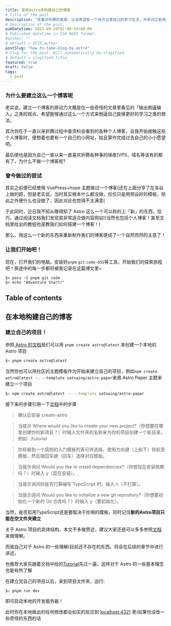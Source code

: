 ```yaml
---
title: 使用Astro来构建自己的博客
# Title of the post
description: "本着对折腾的喜爱，以及希望有一个地方记录自己的学习生活，外带对之前用Vuepress构建博客却连文件结构都没搞明白的不满，尝试用Astro来构建自己的博客"
# Description of the post.
pubDatetime: 2023-09-29T01:00:05+08:00
# Published datetime in ISO 8601 format.
#author: ""
# default = SITE.author
postSlug: "how-to-take-blog-by-astro"
# Slug for the post. Will automatically be slugified.
# default = slugified title
featured: true
draft: false
tags:
  - post
---
```


### 为什么要建立这么一个博客呢

老实说，建立一个博客的原动力大概是在一些奇怪的文章里看见的「输出倒逼输入」之类的观点。希望能够通过这么一个方式来倒逼自己能够更好的学习之类的想法。

其次则在于一直以来折腾过程中查资料会看到的各种个人博客，自我开始接触这些个人博客时，便想着也要有一个自己的小网站，姑且算作完成过去自己的小小愿望吧。

最后便也是因为自己一直以来一直喜欢折腾各种事的缘故(VPS，域名等该有的都有了，为什么不做一个博客呢?

### 曾今做过的尝试

其实之前便已经使用 VuePress+hope 主题做过一个博客(还在上面分享了在洛谷上做的题，但是老实说，当时其实根本什么都没做，仅仅只是用预设好的模板，除此之外便什么也没做了，因此对此也觉得不太满意(

于此同时，近日我不知从哪得知了 Astro 这么一个可以称的上「新」的东西，恰巧，通过阅读文档我们发现其非常适合做内容网站!(当然也包括个人博客！甚至文档里给出的教程也是教我们如何搭建一个博客！)

那么，用这么一个新的东西来重新制作我们的博客便成了一个自然而然的主意了！

### 让我们开始吧！

现在，打开我们的电脑，安装好`pnpm` `git` `code-OSS`等工具，开始我们的探索旅程吧！旅途中的每一步都将被我记录在这篇博文里~

```shell
$> paru -S pnpm git code
$> echo "Adventure Start!"
```

## Table of contents

## 在本地构建自己的博客

### 建立自己的项目！

参照[ Astro 的文档](https://docs.astro.build/zh-cn/)我们可以用 `pnpm create astro@latest` 来创建一个本地的 Astro 项目

```sh
$> pnpm create astro@latest
```

当然你也可以用社区的主题模板作为开始来建立自己的项目，例如`npm create astro@latest -- --template satnaing/astro-paper`来用 Astro Paper 主题来建立一个项目

```sh
$> npm create astro@latest -- --template satnaing/astro-paper
```

接下来的步骤引用一下[文档](https://docs.astro.build/zh-cn/tutorial/1-setup/2/)中的步骤

> 确认后安装 create-astro

> 当提示 Where would you like to create your new project?（你想要在哪里创建你的新项目？）时输入文件夹的名称来为你的项目创建一个新目录，例如: ./tutorial

> 你将看到一个简短的入门模板列表可供选择。使用方向键（上和下）导航至模板，然后按回车键（回车）选择对应模板。

> 当提示询问 Would you like to install dependencies?（你想现在安装依赖吗？）时输入 y（现在安装）。

> 当提示询问你是否打算编写 TypeScript 时，输入 n（不打算）。

> 当提示询问 Would you like to initialize a new git repository?（你想要初始化一个新的 Git 仓库吗？）时输入 y（要初始化）。

当然，是否启用TypeScript还是要取决于你用的模板，同时记住**新的Astro项目只能在空文件夹建立**

关于 Astro 项目的具体结构，本文不多做赘述，建议大家还是可以多多参照[文档](https://docs.astro.build/zh-cn/core-concepts/project-structure/)来做理解。

而我自己对于 Astro 的一些理解(目前还不存在的东西，将会在后续的章节中进行讲述。

也推荐大家先跟着文档中给的[Tutorial](https://docs.astro.build/zh-cn/tutorial/0-introduction/)先过一遍，这样对于 Astro 的一些基本理念也能有所了解

在建立完自己的项目以后，来到项目文件夹，运行:

```sh
$> pnpm run dev
```

即可启动本地的开发服务器！

此时你在本地做出的任何修改都会如实的反应到 [localhost:4321](localhost:4321) 里(如果你没改一些奇怪的东西的话
